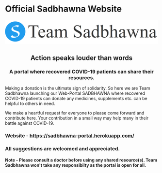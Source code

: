 # Official Sadbhawna Website
<center>
<img src="./public/images/logo.png"></img>
<h2>Action speaks louder than words</h2>
<h3> A portal where recovered COVID-19 patients can share their resources. </h3>
</center>
<p>
Making a donation is the ultimate sign of solidarity. So here we are Team Sadbhawna launching our Web-Portal SADBHAWNA where recovered COVID-19 patients can donate any medicines, supplements etc. can be helpful to others in need.
</p>
We make a heartful request for everyone to please come forward and contribute here. Your contribution in a small way may help many in their battle against COVID-19.

### Website - https://sadbhawna-portal.herokuapp.com/

### All suggestions are welcomed and appreciated.
#### Note - Please consult a doctor before using any shared resource(s). Team Sadbhawna won't take any responsibilty as the portal is open for all.
